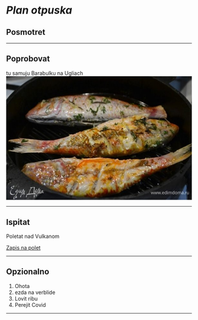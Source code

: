 # *Plan otpuska*

## Posmotret

---
## Poprobovat

tu samuju Barabulku na Ugliach
![Barabulia](123.jpg)

---
## Ispitat

Poletat nad Vulkanom

[Zapis na polet](https://tourscanner.com/ru/s/big-island/i/%D0%BD%D0%B0%D1%86%D0%B8%D0%BE%D0%BD%D0%B0%D0%BB%D1%8C%D0%BD%D1%8B%D0%B9-%D0%BF%D0%B0%D1%80%D0%BA-%D0%B3%D0%B0%D0%B2%D0%B0%D0%B9%D1%81%D0%BA%D0%B8%D1%85-%D0%B2%D1%83%D0%BB%D0%BA%D0%B0%D0%BD%D0%BE%D0%B2)


---
## Opzionalno

1. Ohota
2. ezda na verblide
1. Lovit ribu
4. Perejit Covid

---